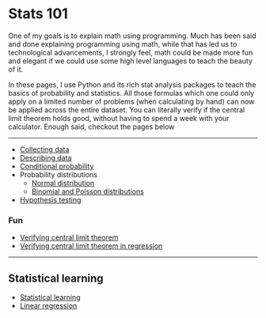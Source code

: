 # Stats 101
One of my goals is to explain math using programming. Much has been said and done explaining programming using math, while that has led us to technological advancements, I strongly feel, math could be made more fun and elegant if we could use some high level languages to teach the beauty of it.

In these pages, I use Python and its rich stat analysis packages to teach the basics of probability and statistics. All those formulas which one could only apply on a limited number of problems (when calculating by hand) can now be applied across the entire dataset. You can literally verify if the central limit theorem holds good, without having to spend a week with your calculator. Enough said, checkout the pages below

-------------------------------------
- [Collecting data](01_data_collection.html)
- [Describing data](02_data_description.html)
- [Conditional probability](03_conditional_probability.html)
- Probability distributions
  - [Normal distribution](04_normal_distribution.html)
  - [Binomial and Poisson distributions](04_probability_distributions_1.html)
- [Hypothesis testing](05_hypothesis_testing.html)

### Fun
- [Verifying central limit theorem](verifying_central_limit_theorem.html)
- [Verifying central limit theorem in regression](verifying_clt_in_regression.html)
-------------------------------------

## Statistical learning
 - [Statistical learning](islr_02_stat_learning.html)
 - [Linear regression](islr_03_linear_regression.html)
